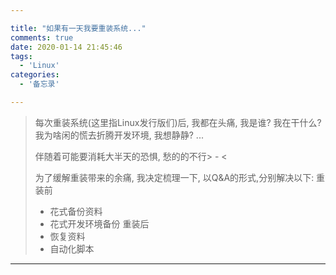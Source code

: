 ```yaml
---

title: "如果有一天我要重装系统..."
comments: true
date: 2020-01-14 21:45:46
tags:
  - 'Linux'
categories:
  - '备忘录'

---
```


> 每次重装系统(这里指Linux发行版们)后, 我都在头痛, 我是谁? 我在干什么? 我为啥闲的慌去折腾开发环境, 我想静静? ... 
>
> 伴随着可能要消耗大半天的恐惧, 愁的的不行\> - \<
>
> 为了缓解重装带来的余痛, 我决定梳理一下, 以Q&A的形式,分别解决以下:
> 重装前
>   - 花式备份资料
>   - 花式开发环境备份
> 重装后
>   - 恢复资料
>   - 自动化脚本
<!-- more -->

--- 



